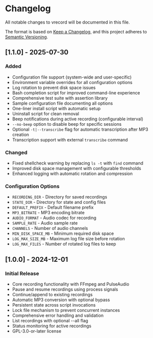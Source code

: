 # Changelog

All notable changes to vrecord will be documented in this file.

The format is based on [Keep a Changelog](https://keepachangelog.com/en/1.0.0/),
and this project adheres to [Semantic Versioning](https://semver.org/spec/v2.0.0.html).

## [1.1.0] - 2025-07-30

### Added
- Configuration file support (system-wide and user-specific)
- Environment variable overrides for all configuration options
- Log rotation to prevent disk space issues
- Bash completion script for improved command-line experience
- Comprehensive test suite with assertion library
- Sample configuration file documenting all options
- One-liner install script with automatic setup
- Uninstall script for clean removal
- Beep notifications during active recording (configurable interval)
- `--no-beep` option to disable beep for specific sessions
- Optional `-t|--transcribe` flag for automatic transcription after MP3 creation
- Transcription support with external `transcribe` command

### Changed
- Fixed shellcheck warning by replacing `ls -t` with `find` command
- Improved disk space management with configurable thresholds
- Enhanced logging with automatic rotation and compression

### Configuration Options
- `RECORDING_DIR` - Directory for saved recordings
- `STATE_DIR` - Directory for state and config files
- `DEFAULT_PREFIX` - Default filename prefix
- `MP3_BITRATE` - MP3 encoding bitrate
- `AUDIO_FORMAT` - Audio codec for recording
- `SAMPLE_RATE` - Audio sample rate
- `CHANNELS` - Number of audio channels
- `MIN_DISK_SPACE_MB` - Minimum required disk space
- `LOG_MAX_SIZE_MB` - Maximum log file size before rotation
- `LOG_MAX_FILES` - Number of rotated log files to keep

## [1.0.0] - 2024-12-01

### Initial Release
- Core recording functionality with FFmpeg and PulseAudio
- Pause and resume recordings using process signals
- Continue/append to existing recordings
- Automatic MP3 conversion with optional bypass
- Persistent state across script invocations
- Lock file mechanism to prevent concurrent instances
- Comprehensive error handling and validation
- List recordings with optional --all flag
- Status monitoring for active recordings
- GPL-3.0-or-later license